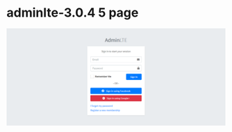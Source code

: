 # adminlte-3.0.4 5 page


![Image](https://raw.githubusercontent.com/kawintharawiw/CPSC321_631_hci/master/adminlte-3.0.4/1.png)
